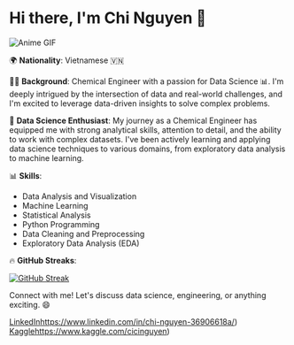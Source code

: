 # Hi there, I'm Chi Nguyen 👋

![Anime GIF](https://media.giphy.com/media/v1.Y2lkPTc5MGI3NjExaWdmaW1vOTlqZ2pscDVnaTA1bHU5M2RvcjV2bmttN2RrMzBiYm5hOCZlcD12MV9pbnRlcm5hbF9naWZfYnlfaWQmY3Q9cw/r2DUElTq9VYMfjxWNA/giphy.gif)


🌍 **Nationality**: Vietnamese 🇻🇳

👩‍🎓 **Background**: Chemical Engineer with a passion for Data Science 📊. I'm deeply intrigued by the intersection of data and real-world challenges, and I'm excited to leverage data-driven insights to solve complex problems.

🔬 **Data Science Enthusiast**: My journey as a Chemical Engineer has equipped me with strong analytical skills, attention to detail, and the ability to work with complex datasets. I've been actively learning and applying data science techniques to various domains, from exploratory data analysis to machine learning.

📊 **Skills**:
- Data Analysis and Visualization
- Machine Learning
- Statistical Analysis
- Python Programming
- Data Cleaning and Preprocessing
- Exploratory Data Analysis (EDA)

🔥 **GitHub Streaks**:

[![GitHub Streak](http://github-readme-streak-stats.herokuapp.com?user=chi0405&theme=calm)](https://git.io/streak-stats)


Connect with me! Let's discuss data science, engineering, or anything exciting. 😄

[LinkedIn](https://www.linkedin.com/in/chi-nguyen-36906618a/)https://www.linkedin.com/in/chi-nguyen-36906618a/)
[Kaggle](https://www.kaggle.com/cicinguyen)https://www.kaggle.com/cicinguyen)

